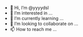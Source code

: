 - 👋 Hi, I’m @yyyydsl
- 👀 I’m interested in ...
- 🌱 I’m currently learning ...
- 💞️ I’m looking to collaborate on ...
- 📫 How to reach me ...

<!---
yyyydsl/yyyydsl is a ✨ special ✨ repository because its `README.md` (this file) appears on your GitHub profile.
You can click the Preview link to take a look at your changes.
--->
